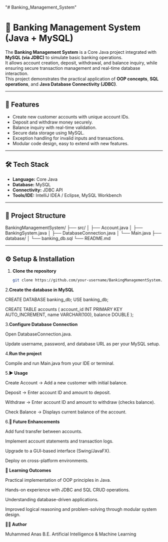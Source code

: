 "# Banking_Management_System" 

# 🏦 Banking Management System (Java + MySQL)

The **Banking Management System** is a Core Java project integrated with **MySQL (via JDBC)** to simulate basic banking operations.  
It allows account creation, deposit, withdrawal, and balance inquiry, while ensuring secure transaction management and real-time database interaction.  
This project demonstrates the practical application of **OOP concepts**, **SQL operations**, and **Java Database Connectivity (JDBC)**.

---

## 🚀 Features
- Create new customer accounts with unique account IDs.
- Deposit and withdraw money securely.
- Balance inquiry with real-time validation.
- Secure data storage using MySQL.
- Exception handling for invalid inputs and transactions.
- Modular code design, easy to extend with new features.

---

## 🛠️ Tech Stack
- **Language:** Core Java  
- **Database:** MySQL  
- **Connectivity:** JDBC API  
- **Tools/IDE:** IntelliJ IDEA / Eclipse, MySQL Workbench  

---

## 📂 Project Structure
BankingManagementSystem/
├── src/
│ ├── Account.java
│ ├── BankingSystem.java
│ ├── DatabaseConnection.java
│ └── Main.java
├── database/
│ └── banking_db.sql
└── README.md


---

## ⚙️ Setup & Installation

1. **Clone the repository**  
   ```bash
   git clone https://github.com/your-username/BankingManagementSystem.git

2.**Create the database in MySQL**

CREATE DATABASE banking_db;
USE banking_db;

CREATE TABLE accounts (
    account_id INT PRIMARY KEY AUTO_INCREMENT,
    name VARCHAR(100),
    balance DOUBLE
);


3.**Configure Database Connection**

Open DatabaseConnection.java.

Update username, password, and database URL as per your MySQL setup.

4.**Run the project**

Compile and run Main.java from your IDE or terminal.

5.**▶️ Usage**

Create Account → Add a new customer with initial balance.

Deposit → Enter account ID and amount to deposit.

Withdraw → Enter account ID and amount to withdraw (checks balance).

Check Balance → Displays current balance of the account.

6.**📌 Future Enhancements**

Add fund transfer between accounts.

Implement account statements and transaction logs.

Upgrade to a GUI-based interface (Swing/JavaFX).

Deploy on cross-platform environments.

**📖 Learning Outcomes**

Practical implementation of OOP principles in Java.

Hands-on experience with JDBC and SQL CRUD operations.

Understanding database-driven applications.

Improved logical reasoning and problem-solving through modular system design.

**👨‍💻 Author**

Muhammed Anas
B.E. Artificial Intelligence & Machine Learning
